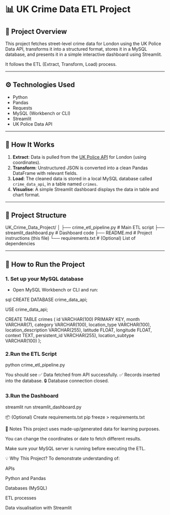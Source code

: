 # 📊 UK Crime Data ETL Project

## 📌 Project Overview

This project fetches street-level crime data for London using the UK Police Data API, transforms it into a structured format, stores it in a MySQL database, and presents it in a simple interactive dashboard using Streamlit.

It follows the ETL (Extract, Transform, Load) process.

---

## ⚙️ Technologies Used

- Python
- Pandas
- Requests
- MySQL (Workbench or CLI)
- Streamlit
- UK Police Data API

---

## 🚀 How It Works

1. **Extract**: Data is pulled from the [UK Police API](https://data.police.uk/docs/) for London (using coordinates).
2. **Transform**: Unstructured JSON is converted into a clean Pandas DataFrame with relevant fields.
3. **Load**: The cleaned data is stored in a local MySQL database called `crime_data_api`, in a table named `crimes`.
4. **Visualise**: A simple Streamlit dashboard displays the data in table and chart format.

---

## 📁 Project Structure

UK_Crime_Data_Project/
│
├── crime_etl_pipeline.py # Main ETL script
├── streamlit_dashboard.py # Dashboard code
├── README.md # Project instructions (this file)
└── requirements.txt # (Optional) List of dependencies


---

## 🧪 How to Run the Project

### 1. Set up your MySQL database

- Open MySQL Workbench or CLI and run:

sql
CREATE DATABASE crime_data_api;

USE crime_data_api;

CREATE TABLE crimes (
  id VARCHAR(100) PRIMARY KEY,
  month VARCHAR(7),
  category VARCHAR(100),
  location_type VARCHAR(100),
  location_description VARCHAR(255),
  latitude FLOAT,
  longitude FLOAT,
  context TEXT,
  persistent_id VARCHAR(255),
  location_subtype VARCHAR(100)
);

### 2.Run the ETL Script 
python crime_etl_pipeline.py

You should see 
✅ Data fetched from API successfully.
✅ Records inserted into the database.
🔒 Database connection closed.

### 3.Run the Dashboard
streamlit run streamlit_dashboard.py

📦 (Optional) Create requirements.txt
pip freeze > requirements.txt

📝 Notes
This project uses made-up/generated data for learning purposes.

You can change the coordinates or date to fetch different results.

Make sure your MySQL server is running before executing the ETL.

💡 Why This Project?
To demonstrate understanding of:

APIs

Python and Pandas

Databases (MySQL)

ETL processes

Data visualisation with Streamlit









